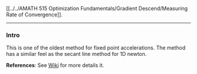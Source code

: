 [[../../AMATH 515 Optimization Fundamentals/Gradient Descend/Measuring Rate of Convergence]]. 


---
### **Intro**

This is one of the oldest method for fixed point accelerations. The method has a similar feel as the secant line method for 1D newton. 

**References**: 
See [Wiki](https://en.wikipedia.org/wiki/Aitken%27s_delta-squared_process) for more details it. 